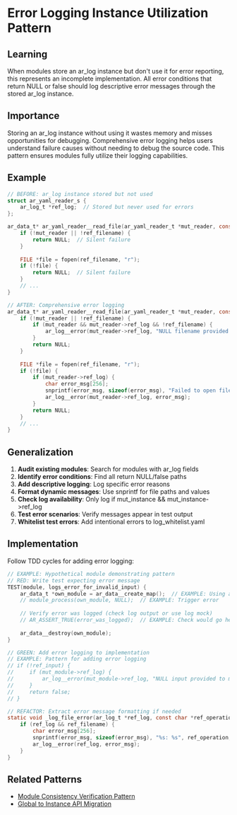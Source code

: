 # Error Logging Instance Utilization Pattern

## Learning
When modules store an ar_log instance but don't use it for error reporting, this represents an incomplete implementation. All error conditions that return NULL or false should log descriptive error messages through the stored ar_log instance.

## Importance
Storing an ar_log instance without using it wastes memory and misses opportunities for debugging. Comprehensive error logging helps users understand failure causes without needing to debug the source code. This pattern ensures modules fully utilize their logging capabilities.

## Example
```c
// BEFORE: ar_log instance stored but not used
struct ar_yaml_reader_s {
    ar_log_t *ref_log;  // Stored but never used for errors
};

ar_data_t* ar_yaml_reader__read_file(ar_yaml_reader_t *mut_reader, const char *ref_filename) {
    if (!mut_reader || !ref_filename) {
        return NULL;  // Silent failure
    }
    
    FILE *file = fopen(ref_filename, "r");
    if (!file) {
        return NULL;  // Silent failure
    }
    // ...
}

// AFTER: Comprehensive error logging
ar_data_t* ar_yaml_reader__read_file(ar_yaml_reader_t *mut_reader, const char *ref_filename) {
    if (!mut_reader || !ref_filename) {
        if (mut_reader && mut_reader->ref_log && !ref_filename) {
            ar_log__error(mut_reader->ref_log, "NULL filename provided to YAML reader");
        }
        return NULL;
    }
    
    FILE *file = fopen(ref_filename, "r");
    if (!file) {
        if (mut_reader->ref_log) {
            char error_msg[256];
            snprintf(error_msg, sizeof(error_msg), "Failed to open file for reading: %s", ref_filename);
            ar_log__error(mut_reader->ref_log, error_msg);
        }
        return NULL;
    }
    // ...
}
```

## Generalization
1. **Audit existing modules**: Search for modules with ar_log fields
2. **Identify error conditions**: Find all return NULL/false paths
3. **Add descriptive logging**: Log specific error reasons
4. **Format dynamic messages**: Use snprintf for file paths and values
5. **Check log availability**: Only log if mut_instance && mut_instance->ref_log
6. **Test error scenarios**: Verify messages appear in test output
7. **Whitelist test errors**: Add intentional errors to log_whitelist.yaml

## Implementation
Follow TDD cycles for adding error logging:
```c
// EXAMPLE: Hypothetical module demonstrating pattern
// RED: Write test expecting error message
TEST(module, logs_error_for_invalid_input) {
    ar_data_t *own_module = ar_data__create_map();  // EXAMPLE: Using ar_data_t as placeholder
    // module_process(own_module, NULL);  // EXAMPLE: Trigger error
    
    // Verify error was logged (check log output or use log mock)
    // AR_ASSERT_TRUE(error_was_logged);  // EXAMPLE: Check would go here
    
    ar_data__destroy(own_module);
}

// GREEN: Add error logging to implementation
// EXAMPLE: Pattern for adding error logging
// if (!ref_input) {
//     if (mut_module->ref_log) {
//         ar_log__error(mut_module->ref_log, "NULL input provided to module");
//     }
//     return false;
// }

// REFACTOR: Extract error message formatting if needed
static void _log_file_error(ar_log_t *ref_log, const char *ref_operation, const char *ref_filename) {
    if (ref_log && ref_filename) {
        char error_msg[256];
        snprintf(error_msg, sizeof(error_msg), "%s: %s", ref_operation, ref_filename);
        ar_log__error(ref_log, error_msg);
    }
}
```

## Related Patterns
- [Module Consistency Verification Pattern](module-consistency-verification.md)
- [Global to Instance API Migration](global-to-instance-api-migration.md)
